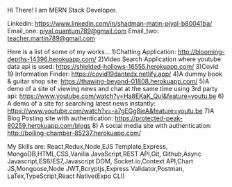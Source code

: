 Hi There! I am MERN Stack Developer.

Linkedin: https://www.linkedin.com/in/shadman-matin-piyal-b80041ba/
Email_one: piyal.quantum789@gmail.com
Email_two: teacher.martin789@gmail.com

Here is a list of some of my works...
1)Chatting Application: http://blooming-depths-14396.herokuapp.com/
2)Video Search Application where youtube data api is used: https://shielded-hollows-16555.herokuapp.com/
3)Covid 19 Information Finder: https://covid19dantedx.netlify.app/
4)A dummy book & guitar shop site: https://thawing-beyond-01808.herokuapp.com/
5)A demo of a site of viewing news and chat at the same time using 3rd party api: https://www.youtube.com/watch?v=Ha8EKaK_QuI&feature=youtu.be
6) A demo of a site for searching latest news instantly: https://www.youtube.com/watch?v=-a7gEGg8ieA&feature=youtu.be
7)A Blog Posting site with authentication: https://protected-peak-80259.herokuapp.com/blogs
8) A social media site with authentication: http://boiling-chamber-85237.herokuapp.com/

My Skills are: 
React,Redux,Node,EJS Template,Express, MongoDB,HTML,CSS,Vanilla JavaScript,REST API,Git, Github,Async Javascript,ES6/ES7,Javascript DOM,
Socket.io,Context API,Chart JS,Mongoose,Node JWT,Bcryptjs,Express Validator,Postman, LaTex,TypeScript,React Native(Expo CLI)
